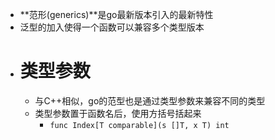 - **范形(generics)**是go最新版本引入的最新特性
- 泛型的加入使得一个函数可以兼容多个类型版本
- # 类型参数
	- 与C++相似，go的范型也是通过类型参数来兼容不同的类型
	- 类型参数置于函数名后，使用方括号括起来
		- ``func Index[T comparable](s []T, x T) int``